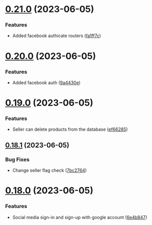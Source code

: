 # [0.21.0](https://github.com/hossainchisty/eCommerce-Backend-API/compare/v0.20.0...v0.21.0) (2023-06-05)


### Features

* Added facebook authicate routers ([fa1ff7c](https://github.com/hossainchisty/eCommerce-Backend-API/commit/fa1ff7c9aa2d71fef7f7c8ec1505f9b180426a9f))



# [0.20.0](https://github.com/hossainchisty/eCommerce-Backend-API/compare/v0.19.0...v0.20.0) (2023-06-05)


### Features

* Added facebook auth ([9a4430e](https://github.com/hossainchisty/eCommerce-Backend-API/commit/9a4430e640702d7bb43d8d46244fe931fcf682b1))



# [0.19.0](https://github.com/hossainchisty/eCommerce-Backend-API/compare/v0.18.1...v0.19.0) (2023-06-05)


### Features

* Seller can delete products from the database ([ef66285](https://github.com/hossainchisty/eCommerce-Backend-API/commit/ef6628550fa2794a5509de5f7349bcea7e8de1de))



## [0.18.1](https://github.com/hossainchisty/eCommerce-Backend-API/compare/v0.18.0...v0.18.1) (2023-06-05)


### Bug Fixes

* Change seller flag check ([7bc2764](https://github.com/hossainchisty/eCommerce-Backend-API/commit/7bc27649fc42454eba0ed89e5de6a02ee31a3d70))



# [0.18.0](https://github.com/hossainchisty/eCommerce-Backend-API/compare/v0.17.0...v0.18.0) (2023-06-05)


### Features

* Social media sign-in and sign-up with google account ([6e4b847](https://github.com/hossainchisty/eCommerce-Backend-API/commit/6e4b84749241a15abbae7acffc80b8b52480cc99))



